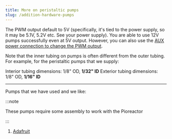 ```yaml
---
title: More on peristaltic pumps
slug: /addition-hardware-pumps
---
```


The PWM output default to 5V (specifically, it's tied to the power supply, so it may be 5.1V, 5.2V etc. See your power supply). You are able to use 12V pumps successfully even at 5V output. However, you can also use the [AUX power connection to change the PWM output](https://docs.pioreactor.com/user-guide/external-power).

Note that the inner tubing on pumps is often different from the outer tubing. For example, for the peristaltic pumps that we supply:

Interior tubing dimensions: 1/8" OD, **1/32" ID**
Exterior tubing dimensions: 1/8" OD, **1/16" ID**


----

Pumps that we have used and we like:

:::note

These pumps require some assembly to work with the Pioreactor

:::

1. [Adafruit](https://www.adafruit.com/product/1150)

